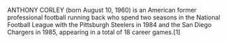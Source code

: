 ANTHONY CORLEY (born August 10, 1960) is an American former professional football running back who spend two seasons in the National Football League with the Pittsburgh Steelers in 1984 and the San Diego Chargers in 1985, appearing in a total of 18 career games.[1]
